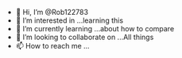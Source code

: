 - 👋 Hi, I’m @Rob122783
- 👀 I’m interested in ...learning this
- 🌱 I’m currently learning ...about how to compare
- 💞️ I’m looking to collaborate on ...All things 
- 📫 How to reach me ...

<!---
Rob122783/Rob122783 is a ✨ special ✨ repository because its `README.md` (this file) appears on your GitHub profile.
You can click the Preview link to take a look at your changes.
--->
